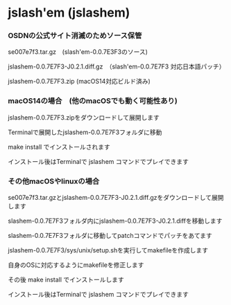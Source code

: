# jslash'em (jslashem)
### OSDNの公式サイト消滅のためソース保管

se007e7f3.tar.gz　(slash'em-0.0.7E3F3のソース)

jslashem-0.0.7E7F3-J0.2.1.diff.gz　（slash'em-0.0.7E7F3 対応日本語パッチ）

jslashem-0.0.7E7F3.zip (macOS14対応ビルド済み)

### macOS14の場合　(他のmacOSでも動く可能性あり)


jslashem-0.0.7E7F3.zipをダウンロードして展開します

Terminalで展開したjslashem-0.0.7E7F3フォルダに移動

make install でインストールされます

インストール後はTerminalで jslashem コマンドでプレイできます

### その他macOSやlinuxの場合

se007e7f3.tar.gzとjslashem-0.0.7E7F3-J0.2.1.diff.gzをダウンロードして展開します

slashem-0.0.7E7F3フォルダ内にjslashem-0.0.7E7F3-J0.2.1.diffを移動します

slashem-0.0.7E7F3フォルダに移動してpatchコマンドでパッチをあてます

jslashem-0.0.7E7F3/sys/unix/setup.shを実行してmakefileを作成します

自身のOSに対応するようにmakefileを修正します

その後 make install でインストールします

インストール後はTerminalで jslashem コマンドでプレイできます
